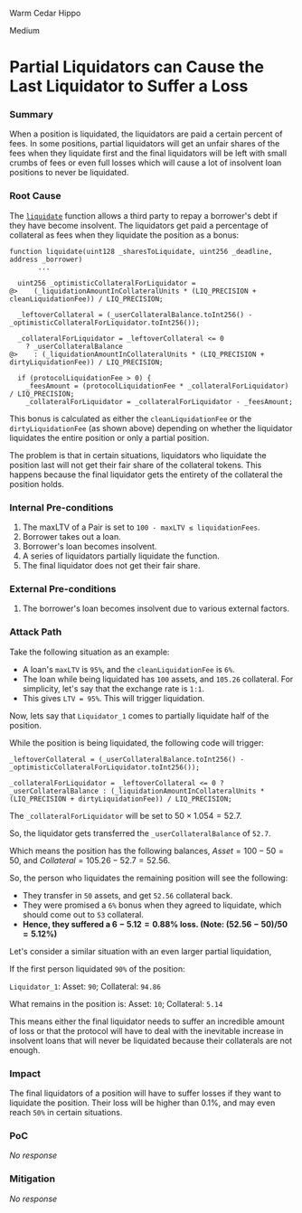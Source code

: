 Warm Cedar Hippo

Medium

# Partial Liquidators can Cause the Last Liquidator to Suffer a Loss

### Summary

When a position is liquidated, the liquidators are paid a certain percent of fees. In some positions, partial liquidators will get an unfair shares of the fees when they liquidate first and the final liquidators will be left with small crumbs of fees or even full losses which will cause a lot of insolvent loan positions to never be liquidated. 

### Root Cause

The [`liquidate`](https://github.com/sherlock-audit/2025-01-peapods-finance/blob/main/fraxlend/src/contracts/FraxlendPairCore.sol#L1100) function allows a third party to repay a borrower's debt if they have become insolvent. The liquidators get paid a percentage of collateral as fees when they liquidate the position as a bonus: 
```solidity 
function liquidate(uint128 _sharesToLiquidate, uint256 _deadline, address _borrower)
       ...

  uint256 _optimisticCollateralForLiquidator =
@>    (_liquidationAmountInCollateralUnits * (LIQ_PRECISION + cleanLiquidationFee)) / LIQ_PRECISION;
  
  _leftoverCollateral = (_userCollateralBalance.toInt256() - _optimisticCollateralForLiquidator.toInt256());
  
  _collateralForLiquidator = _leftoverCollateral <= 0
    ? _userCollateralBalance
@>    : (_liquidationAmountInCollateralUnits * (LIQ_PRECISION + dirtyLiquidationFee)) / LIQ_PRECISION;
  
  if (protocolLiquidationFee > 0) {
    _feesAmount = (protocolLiquidationFee * _collateralForLiquidator) / LIQ_PRECISION;
    _collateralForLiquidator = _collateralForLiquidator - _feesAmount;
```

This bonus is calculated as either the `cleanLiquidationFee` or the `dirtyLiquidationFee` (as shown above) depending on whether the liquidator liquidates the entire position or only a partial position. 

The problem is that in certain situations, liquidators who liquidate the position last will not get their fair share of the collateral tokens. This happens because the final liquidator gets the entirety of the collateral the position holds. 

### Internal Pre-conditions

1. The maxLTV of a Pair is set to `100 - maxLTV ≲ liquidationFees`.
2. Borrower takes out a loan.
3. Borrower's loan becomes insolvent.
4. A series of liquidators partially liquidate the function. 
5. The final liquidator does not get their fair share. 

### External Pre-conditions

1. The borrower's loan becomes insolvent due to various external factors.

### Attack Path

Take the following situation as an example: 
* A loan's `maxLTV` is `95%`, and the `cleanLiquidationFee` is `6%`. 
* The loan while being liquidated has `100` assets, and `105.26` collateral. For simplicity, let's say that the exchange rate is `1:1`. 
* This gives `LTV = 95%`. This will trigger liquidation. 

Now, lets say that `Liquidator_1` comes to partially liquidate half of the position. 

While the position is being liquidated, the following code will trigger: 
```solidity 
_leftoverCollateral = (_userCollateralBalance.toInt256() - _optimisticCollateralForLiquidator.toInt256());

_collateralForLiquidator = _leftoverCollateral <= 0 ? _userCollateralBalance : (_liquidationAmountInCollateralUnits * (LIQ_PRECISION + dirtyLiquidationFee)) / LIQ_PRECISION;
```

The `_collateralForLiquidator` will be set to $50 \times 1.054 = 52.7$. 

So, the liquidator gets transferred the `_userCollateralBalance` of `52.7`. 

Which means the position has the following balances, $Asset = 100 - 50 = 50$, and $Collateral = 105.26 - 52.7 = 52.56$. 

So, the person who liquidates the remaining position will see the following: 
* They transfer in `50` assets, and get `52.56` collateral back. 
* They were promised a `6%` bonus when they agreed to liquidate, which should come out to `53` collateral. 
* **Hence, they suffered a $6 - 5.12 = 0.88$% loss. (Note: $(52.56 - 50)/50 = 5.12$%)**

Let's consider a similar situation with an even larger partial liquidation, 

If the first person liquidated `90%` of the position: 

`Liquidator_1`: Asset: `90`; Collateral: `94.86`

What remains in the position is: 
Asset: `10`; Collateral: `5.14`

This means either the final liquidator needs to suffer an incredible amount of loss or that the protocol will have to deal with the inevitable increase in insolvent loans that will never be liquidated because their collaterals are not enough. 

### Impact

The final liquidators of a position will have to suffer losses if they want to liquidate the position. Their loss will be higher than 0.1%, and may even reach `50%` in certain situations. 

### PoC

_No response_

### Mitigation

_No response_